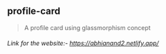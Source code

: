 ## profile-card
> A profile card using glassmorphism concept

###### Link for the website:- https://abhianand2.netlify.app/
